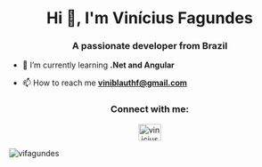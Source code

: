 <h1 align="center">Hi 👋, I'm Vinícius Fagundes</h1>
<h3 align="center">A passionate developer from Brazil</h3>

- 🌱 I’m currently learning **.Net and Angular**

- 📫 How to reach me **viniblauthf@gmail.com**

<h3 align="center">Connect with me:</h3>
<p align="center">
<a href="https://linkedin.com/in/viniciusbfagundes" target="blank"><img align="center" src="https://raw.githubusercontent.com/rahuldkjain/github-profile-readme-generator/master/src/images/icons/Social/linked-in-alt.svg" alt="viniciusbfagundes" height="30" width="40" /></a>
</p>

<p><img align="center" src="https://github-readme-stats.vercel.app/api/top-langs?username=vifagundes&show_icons=true&theme=dracula&locale=en" alt="vifagundes" /></p>
